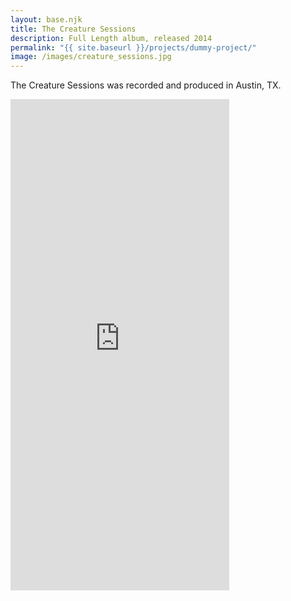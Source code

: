 ```yaml
---
layout: base.njk
title: The Creature Sessions
description: Full Length album, released 2014
permalink: "{{ site.baseurl }}/projects/dummy-project/"
image: /images/creature_sessions.jpg
---
```

The Creature Sessions was recorded and produced in Austin, TX.

<iframe style="border: 0; width: 350px; height: 786px;" src="https://bandcamp.com/EmbeddedPlayer/album=4280996611/size=large/bgcol=333333/linkcol=0f91ff/transparent=true/" seamless><a href="https://creaturerock.bandcamp.com/album/the-creature-sessions">The Creature Sessions by Michael Scott Parker</a></iframe>
